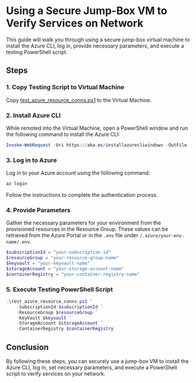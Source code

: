 # Using a Secure Jump-Box VM to Verify Services on Network

This guide will walk you through using a secure jump-box virtual machine to install the Azure CLI, log in, provide necessary parameters, and execute a testing PowerShell script.

## Steps

### 1. Copy Testing Script to Virtual Machine

Copy [test_azure_resource_conns.ps1](./scripts/test_azure_resource_conns.ps1) to the Virtual Machine.

### 2. Install Azure CLI

While remoted into the Virtual Machine, open a PowerShell window and run the following command to install the Azure CLI:

```powershell
Invoke-WebRequest -Uri https://aka.ms/installazurecliwindows -OutFile .\AzureCLI.msi; Start-Process msiexec.exe -ArgumentList '/I AzureCLI.msi /quiet' -Wait; Remove-Item .\AzureCLI.msi
```

### 3. Log in to Azure

Log in to your Azure account using the following command:

```powershell
az login
```

Follow the instructions to complete the authentication process.

### 4. Provide Parameters

Gather the necessary parameters for your environment from the provisioned resources in the Resource Group. These values can be retrieved from the Azure Portal or in the `.env` file under `/.azure/your-env-name/.env`.

```powershell
$subscriptionId = "your-subscription-id"
$resourceGroup = "your-resource-group-name"
$keyvault = "your-keyvault-name"
$storageAccount = "your-storage-account-name"
$containerRegistry = "your-container-registry-name"
```

### 5. Execute Testing PowerShell Script

```powershell
.\test_azure_resource_conns.ps1 `
    -SubscriptionId $subscriptionId `
    -ResourceGroup $resourceGroup `
    -KeyVault $keyvault `
    -StorageAccount $storageAccount `
    -ContainerRegistry $containerRegistry
```

## Conclusion

By following these steps, you can securely use a jump-box VM to install the Azure CLI, log in, set necessary parameters, and execute a PowerShell script to verify services on your network.